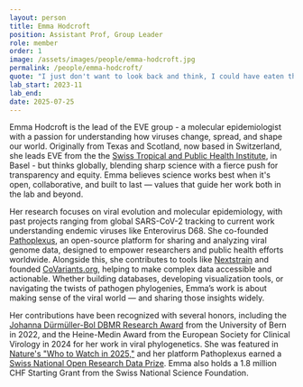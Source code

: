 ```yaml
---
layout: person
title: Emma Hodcroft
position: Assistant Prof, Group Leader
role: member
order: 1
image: /assets/images/people/emma-hodcroft.jpg
permalink: /people/emma-hodcroft/
quote: "I just don't want to look back and think, I could have eaten that"
lab_start: 2023-11
lab_end:
date: 2025-07-25
---
```


Emma Hodcroft is the lead of the EVE group - a molecular epidemiologist with a passion for understanding how viruses change, spread, and shape our world. Originally from Texas and Scotland, now based in Switzerland, she leads EVE from the the [Swiss Tropical and Public Health Institute](https://www.swisstph.ch/en/), in Basel - but thinks globally, blending sharp science with a fierce push for transparency and equity. Emma believes science works best when it's open, collaborative, and built to last — values that guide her work both in the lab and beyond.

Her research focuses on viral evolution and molecular epidemiology, with past projects ranging from global SARS-CoV-2 tracking to current work understanding endemic viruses like Enterovirus D68. She co-founded [Pathoplexus](https://pathoplexus.org/), an open-source platform for sharing and analyzing viral genome data, designed to empower researchers and public health efforts worldwide. Alongside this, she contributes to tools like [Nextstrain](https://nextstrain.org/) and founded [CoVariants.org](https://covariants.org/), helping to make complex data accessible and actionable. Whether building databases, developing visualization tools, or navigating the twists of pathogen phylogenies, Emma’s work is about making sense of the viral world — and sharing those insights widely.

Her contributions have been recognized with several honors, including the [Johanna Dürmüller-Bol DBMR Research Award](https://www.dbmr.unibe.ch/research/johanna_duermueller_bol_dbmr_research_award/index_eng.html) from the University of Bern in 2022, and the Heine-Medin Award from the European Society for Clinical Virology in 2024 for her work in viral phylogenetics. She was featured in [Nature's "Who to Watch in 2025,"](https://www.unibas.ch/en/News-Events/Awards-Honors/Article/Nature-magazine-selects-Emma-Hodcroft-as-one-of-the-three-People-to-Watch-in-2025.html) and her platform Pathoplexus earned a [Swiss National Open Research Data Prize](https://ord.akademien-schweiz.ch/news/offene-wissenschaft-ausgezeichnet-vier-projekte-erhalten-den-nationalen-preis-fuer-offene-forschungsdaten). Emma also holds a 1.8 million CHF Starting Grant from the Swiss National Science Foundation.
